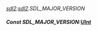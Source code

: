 _[sdl2](../../modules/sdl2/sdl2-module.md):[sdl2](../../modules/sdl2/sdl2-module.md).SDL\_MAJOR\_VERSION_
##### Const SDL\_MAJOR\_VERSION:[UInt](../../modules/wonkey/wonkey-types-uint.md)
